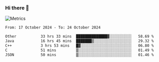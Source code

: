 ### Hi there 👋

![Metrics](https://github.com/radoapx/radoapx/blob/main/github-metrics.svg)

<!--START_SECTION:waka-->

```txt
From: 17 October 2024 - To: 24 October 2024

Other           33 hrs 33 mins  ██████████████▓░░░░░░░░░░   58.69 %
Java            16 hrs 45 mins  ███████▒░░░░░░░░░░░░░░░░░   29.32 %
C++             3 hrs 53 mins   █▓░░░░░░░░░░░░░░░░░░░░░░░   06.80 %
C               51 mins         ▒░░░░░░░░░░░░░░░░░░░░░░░░   01.49 %
JSON            50 mins         ▒░░░░░░░░░░░░░░░░░░░░░░░░   01.46 %
```

<!--END_SECTION:waka-->

<!--
**radoapx/radoapx** is a ✨ _special_ ✨ repository because its `README.md` (this file) appears on your GitHub profile.

Here are some ideas to get you started:

- 🔭 I’m currently working on ...
- 🌱 I’m currently learning ...
- 👯 I’m looking to collaborate on ...
- 🤔 I’m looking for help with ...
- 💬 Ask me about ...
- 📫 How to reach me: ...
- 😄 Pronouns: ...
- ⚡ Fun fact: ...
-->
